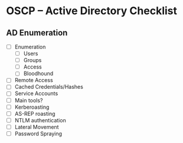 # OSCP – Active Directory Checklist

## AD Enumeration

- [ ] Enumeration
  - [ ] Users
  - [ ] Groups
  - [ ] Access
  - [ ] Bloodhound
- [ ] Remote Access
- [ ] Cached Credentials/Hashes
- [ ] Service Accounts
- [ ] Main tools?
- [ ] Kerberoasting
- [ ] AS-REP roasting
- [ ] NTLM authentication
- [ ] Lateral Movement
- [ ] Password Spraying
